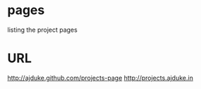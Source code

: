 pages
=====

listing the project pages


URL 
=====
http://ajduke.github.com/projects-page
http://projects.ajduke.in
